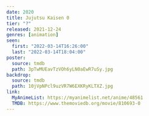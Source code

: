 ```yaml
---
date: 2020
title: Jujutsu Kaisen 0
tier: "?"
released: 2021-12-24
genres: [animation]
seen:
  first: "2022-03-14T16:26:00"
  last: "2022-03-14T18:04:00"
poster:
  source: tmdb
  path: 3pTwMUEavTzVOh6yLN0aEwR7uSy.jpg
backdrop:
  source: tmdb
  path: 10jVpNPcl9uzVR7W6EXKRyKLTXZ.jpg
link:
  MyAnimeList: https://myanimelist.net/anime/48561
  TMDB: https://www.themoviedb.org/movie/810693-0
---
```

